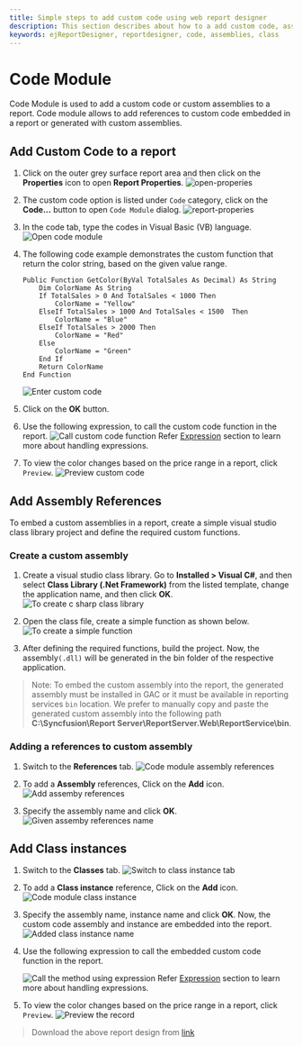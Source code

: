 ```yaml
---
title: Simple steps to add custom code using web report designer
description: This section describes about how to a add custom code, assembly references using Bold Report Designer
keywords: ejReportDesigner, reportdesigner, code, assemblies, class
---
```


# Code Module

Code Module is used to add a custom code or custom assemblies to a report. Code module allows to add references to custom code embedded in a report or generated with custom assemblies.

## Add Custom Code to a report

1. Click on the outer grey surface report area and then click on the **Properties** icon to open **Report Properties**.
    ![open-properies](/static/assets/on-premise/images/report-designer/compose-report/unit-switcher/open-properties.png)
2. The custom code option is listed under `Code` category, click on the **Code...** button to open `Code Module` dialog.
    ![report-properies](/static/assets/on-premise/images/report-designer/compose-report/unit-switcher/report-properties.png)
3. In the code tab, type the codes in Visual Basic (VB) language. 
    ![Open code module](/static/assets/on-premise/images/report-designer/compose-report/code-module/open-code-module.png)
4. The following code example demonstrates the custom function that return the color string, based on the given value range.

    ```basic
    Public Function GetColor(ByVal TotalSales As Decimal) As String
        Dim ColorName As String
        If TotalSales > 0 And TotalSales < 1000 Then
            ColorName = "Yellow"
        ElseIf TotalSales > 1000 And TotalSales < 1500  Then
            ColorName = "Blue"
        ElseIf TotalSales > 2000 Then
            ColorName = "Red"
        Else
            ColorName = "Green"
        End If
        Return ColorName
    End Function
    ```

    ![Enter custom code](/static/assets/on-premise/images/report-designer/compose-report/code-module/code-section.png)
5. Click on the **OK** button.
6. Use the following expression, to call the custom code function in the report.
    ![Call custom code function](/static/assets/on-premise/images/report-designer/compose-report/code-module/custom-code-expression.png)
Refer [Expression](./../../compose-report/expressions/) section to learn more about handling expressions.
7. To view the color changes based on the price range in a report, click `Preview`.
![Preview custom code](/static/assets/on-premise/images/report-designer/compose-report/code-module/custom-code-preview.png)

## Add Assembly References

To embed a custom assemblies in a report, create a simple visual studio class library project and define the required custom functions.

### Create a custom assembly

1. Create a visual studio class library. Go to **Installed > Visual C#**, and then select **Class Library (.Net Framework)** from the listed template, change the application name, and then click **OK**.
![To create c sharp class library](/static/assets/on-premise/images/report-designer/compose-report/code-module/assembly-references.png)

2. Open the class file, create a simple function as shown below.
![To create a simple function](/static/assets/on-premise/images/report-designer/compose-report/code-module/add-references.png)

3. After defining the required functions, build the project. Now, the assembly`(.dll)` will be generated in the bin folder of the respective application.

> Note: To embed the custom assembly into the report, the generated assembly must be installed in GAC or it must be available in reporting services `bin` location. We prefer to manually copy and paste the generated custom assembly into the following path **C:\Syncfusion\Report Server\ReportServer.Web\ReportService\bin**.

### Adding a references to custom assembly

1. Switch to the **References** tab.
![Code module assembly references](/static/assets/on-premise/images/report-designer/compose-report/code-module/references-tab.png)

2. To add a **Assembly** references, Click on the **Add** icon.
![Add assemby references](/static/assets/on-premise/images/report-designer/compose-report/code-module/reference-add-icon.png)

3. Specify the assembly name and click **OK**.
![Given assemby references name](/static/assets/on-premise/images/report-designer/compose-report/code-module/assembly-reference-name.png)

## Add Class instances

1. Switch to the **Classes** tab.
    ![Switch to class instance tab](/static/assets/on-premise/images/report-designer/compose-report/code-module/classinstance-tab.png)

2. To add a **Class instance** reference, Click on the **Add** icon.
    ![Code module class instance](/static/assets/on-premise/images/report-designer/compose-report/code-module/listed-class-instance.png)

3. Specify the assembly name, instance name and click **OK**. Now, the custom code assembly and instance are embedded into the report.
    ![Added class instance name](/static/assets/on-premise/images/report-designer/compose-report/code-module/added-class-instances.png)

4. Use the following expression to call the embedded custom code function in the report.

    ![Call the method using expression](/static/assets/on-premise/images/report-designer/compose-report/code-module/custom-assembly-expression.png)
Refer [Expression](./../../compose-report/expressions/) section to learn more about handling expressions.

5. To view the color changes based on the price range in a report, click `Preview`.
    ![Preview the record](/static/assets/on-premise/images/report-designer/compose-report/code-module/custom-code-preview.png)

> Download the above report design from [link](https://github.com/boldreports/resources/tree/master/docs/report-designer/compose-report/code-module.rdl)